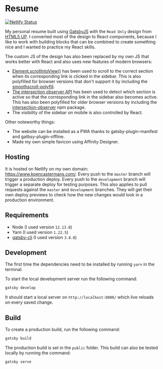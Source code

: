 # Resume

[![Netlify Status](https://api.netlify.com/api/v1/badges/896e65b2-d3fa-40cd-8eae-674e5e847e2b/deploy-status)](https://app.netlify.com/sites/koencastermans/deploys)

My personal resume built using [GatsbyJS](https://www.gatsbyjs.com/) with the
`Read Only` design from [HTML5 UP](https://html5up.net/). I converted most of the
design to React components, because I like to work with building blocks that can be
combined to create something nice and I wanted to practice my React skills.

The custom JS of the design has also been replaced by my own JS that works better
with React and also uses new features of modern browsers:
- [Element.scrollIntoView()](https://developer.mozilla.org/en-US/docs/Web/API/Element/scrollIntoView)
  has been used to scroll to the correct section when its corresponding link is clicked
  in the sidebar. This is also polyfilled for browser versions that don't support it
  by including the [smoothscroll-polyfill](https://www.npmjs.com/package/smoothscroll-polyfill).
- [The intersection observer API](https://developer.mozilla.org/en-US/docs/Web/API/Intersection_Observer_API)
  has been used to detect which section is active so that the corresponding link
  in the sidebar also becomes active. This has also been polyfilled for older browser
  versions by including the [intersection-observer](https://www.npmjs.com/package/intersection-observer)
  npm package.
- The visibility of the sidebar on mobile is also controlled by React.

Other noteworthy things:
- The website can be installed as a PWA thanks to gatsby-plugin-manifest and gatbsy-plugin-offline.
- Made my own simple favicon using Affinity Designer.

## Hosting

It is hosted on Netlify on my own domain: https://www.koencastermans.com/. Every push
to the `master` branch will trigger a production deploy. Every push to the
`development` branch will trigger a separate deploy for testing purposes. This also
applies to pull requests against the `master` and `development` branches. They will
get their own deploy previews to check how the new changes would look in a production
environment.

## Requirements

- Node (I used version `12.13.0`)
- Yarn (I used version `1.22.5`)
- [gatsby-cli](https://www.npmjs.com/package/gatsby-cli) (I used version `3.8.0`)

## Development

The first time the dependencies need to be installed by running `yarn` in the terminal.

To start the local development server run the following command:

```bash
gatsby develop
```

It should start a local server on `http://localhost:8000/` which live reloads on
every saved change.

## Build

To create a production build, run the following command:

```bash
gatsby build
```

The production build is set in the `public` folder. This build can also be tested
locally by running the command:

```bash
gatsby serve
```
